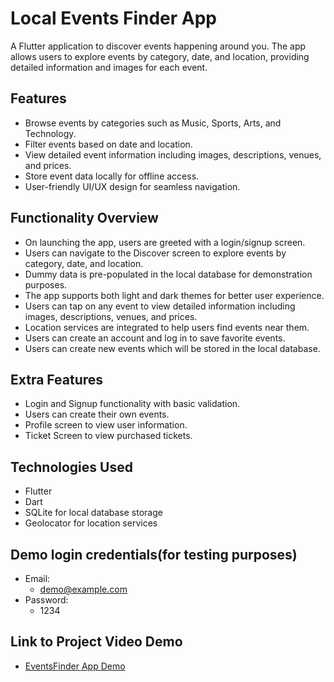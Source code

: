 # Local Events Finder App
 
 A Flutter application to discover events happening around you. The app allows users to explore events by category, date, and location, providing detailed information and images for each event.
 
 ## Features
 
 - Browse events by categories such as Music, Sports, Arts, and Technology.
 - Filter events based on date and location.
 - View detailed event information including images, descriptions, venues, and prices.
 - Store event data locally for offline access.
 - User-friendly UI/UX design for seamless navigation.

## Functionality Overview
- On launching the app, users are greeted with a login/signup screen.
- Users can navigate to the Discover screen to explore events by category, date, and location.
- Dummy data is pre-populated in the local database for demonstration purposes.
- The app supports both light and dark themes for better user experience.
- Users can tap on any event to view detailed information including images, descriptions, venues, and prices.
- Location services are integrated to help users find events near them.
- Users can create an account and log in to save favorite events.
- Users can create new events which will be stored in the local database.

## Extra Features
- Login and Signup functionality with basic validation.
- Users can create their own events.
- Profile screen to view user information.
- Ticket Screen to view purchased tickets.

## Technologies Used
- Flutter
- Dart
- SQLite for local database storage
- Geolocator for location services

## Demo login credentials(for testing purposes)
- Email:
    - demo@example.com
- Password:
    - 1234

## Link to Project Video Demo
- [EventsFinder App Demo](https://drive.google.com/drive/folders/1Xx_WVnanIw-Cq6ki9hGOAh1DuSLyN7Wj?usp=sharing)